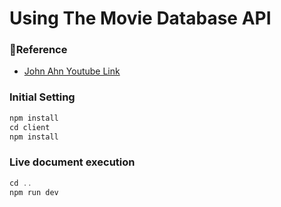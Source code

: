 # Using The Movie Database API

### 🔗Reference

- [John Ahn Youtube Link](https://www.youtube.com/watch?v=e8xMcMXqYGw&list=PL9a7QRYt5fqkowXUgTj_tbkFClsPhO5XV&index=1)

### Initial Setting

```jsx
npm install
cd client
npm install
```

### Live document execution

```jsx
cd ..
npm run dev
```
